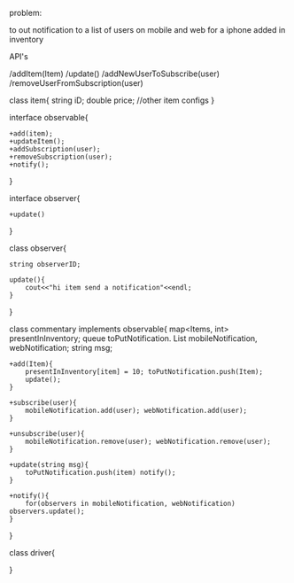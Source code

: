 problem:

to out notification to a list of users on mobile and web for a iphone added in inventory

API's

/addItem(Item)
/update()
/addNewUserToSubscribe(user)
/removeUserFromSubscription(user)


class item{
    string iD;
    double price;
    //other item configs
}

interface observable{

    +add(item);
    +updateItem();
    +addSubscription(user);
    +removeSubscription(user);
    +notify();
}

interface observer{
    
    +update()
}

class observer{
    
    string observerID;

    update(){
        cout<<"hi item send a notification"<<endl;
    }
}

class commentary implements observable{
    map<Items, int> presentInInventory;
    queue<items> toPutNotification.
    List<observers> mobileNotification, webNotification;
    string msg;

    +add(Item){
        presentInInventory[item] = 10; toPutNotification.push(Item);
        update();
    }

    +subscribe(user){
        mobileNotification.add(user); webNotification.add(user);
    }

    +unsubscribe(user){
        mobileNotification.remove(user); webNotification.remove(user);
    }

    +update(string msg){
        toPutNotification.push(item) notify();
    }

    +notify(){
        for(observers in mobileNotification, webNotification) observers.update();
    }
}

class driver{

    

}